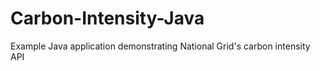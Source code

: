 # Carbon-Intensity-Java
Example Java application demonstrating National Grid's carbon intensity API
